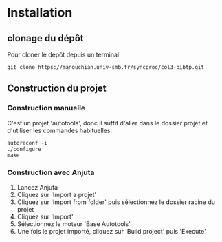 # Installation

## clonage du dépôt 

Pour cloner le dépôt depuis un terminal
```
git clone https://manouchian.univ-smb.fr/syncproc/col3-bibtp.git

```
## Construction du projet


### Construction manuelle
C'est un projet 'autotools', donc il suffit d'aller dans le dossier projet et d'utiliser les commandes habituelles:
```
autoreconf -i
./configure
make
```
### Construction avec Anjuta

1. Lancez Anjuta
1. Cliquez sur 'Import a projet'
1. Cliquez sur 'Import from folder' puis sélectionnez le dossier racine du projet
1. Cliquez sur 'Import'
1. Sélectionnez le moteur 'Base Autotools'
1. Une fois le projet importé, cliquez sur 'Build project' puis 'Execute'

